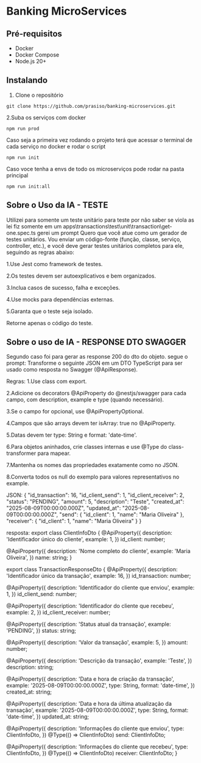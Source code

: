 # Banking MicroServices

## Pré-requisitos

- Docker
- Docker Compose
- Node.js 20+

## Instalando

1.  Clone o repositório
```
git clone https://github.com/prasiso/banking-microservices.git
```

2.Suba os serviços com docker
```
npm run prod
```
 Caso seja a primeira vez rodando o projeto terá que acessar o    terminal de cada serviço no docker e rodar o script
 ```
 npm run init
 ```

 Caso voce tenha a envs de todo os microserviços pode rodar na pasta principal
  ```
 npm run init:all
 ```


## Sobre o Uso da IA - TESTE
Utilizei para somente um teste unitário para teste por não saber se viola as lei fiz somente em um apps\transactions\test\unit\transaction\get-one.spec.ts
gerei um prompt
Quero que você atue como um gerador de testes unitários.
Vou enviar um código-fonte (função, classe, serviço, controller, etc.), e você deve gerar testes unitários completos para ele, seguindo as regras abaixo:

1.Use Jest como framework de testes.

2.Os testes devem ser autoexplicativos e bem organizados.

3.Inclua casos de sucesso, falha e exceções.

4.Use mocks para dependências externas.

5.Garanta que o teste seja isolado.

Retorne apenas o código do teste.


## Sobre o uso de IA - RESPONSE DTO SWAGGER
Segundo caso foi para gerar as response 200 do dto do objeto. segue o prompt:
Transforme o seguinte JSON em um DTO TypeScript para ser usado como resposta no Swagger (@ApiResponse).

Regras:
1.Use class com export.

2.Adicione os decorators @ApiProperty do @nestjs/swagger para cada campo, com description, example e type (quando necessário).

3.Se o campo for opcional, use @ApiPropertyOptional.

4.Campos que são arrays devem ter isArray: true no @ApiProperty.

5.Datas devem ter type: String e format: 'date-time'.

6.Para objetos aninhados, crie classes internas e use @Type do class-transformer para mapear.

7.Mantenha os nomes das propriedades exatamente como no JSON.

8.Converta todos os null do exemplo para valores representativos no example.

JSON:
{
  "id_transaction": 16,
  "id_client_send": 1,
  "id_client_receiver": 2,
  "status": "PENDING",
  "amount": 5,
  "description": "Teste",
  "created_at": "2025-08-09T00:00:00.000Z",
  "updated_at": "2025-08-09T00:00:00.000Z",
  "send": {
    "id_client": 1,
    "name": "Maria Oliveira"
  },
  "receiver": {
    "id_client": 1,
    "name": "Maria Oliveira"
  }
}

resposta: 
export class ClientInfoDto {
  @ApiProperty({
    description: 'Identificador único do cliente',
    example: 1,
  })
  id_client: number;

  @ApiProperty({
    description: 'Nome completo do cliente',
    example: 'Maria Oliveira',
  })
  name: string;
}

export class TransactionResponseDto {
  @ApiProperty({
    description: 'Identificador único da transação',
    example: 16,
  })
  id_transaction: number;

  @ApiProperty({
    description: 'Identificador do cliente que enviou',
    example: 1,
  })
  id_client_send: number;

  @ApiProperty({
    description: 'Identificador do cliente que recebeu',
    example: 2,
  })
  id_client_receiver: number;

  @ApiProperty({
    description: 'Status atual da transação',
    example: 'PENDING',
  })
  status: string;

  @ApiProperty({
    description: 'Valor da transação',
    example: 5,
  })
  amount: number;

  @ApiProperty({
    description: 'Descrição da transação',
    example: 'Teste',
  })
  description: string;

  @ApiProperty({
    description: 'Data e hora de criação da transação',
    example: '2025-08-09T00:00:00.000Z',
    type: String,
    format: 'date-time',
  })
  created_at: string;

  @ApiProperty({
    description: 'Data e hora da última atualização da transação',
    example: '2025-08-09T00:00:00.000Z',
    type: String,
    format: 'date-time',
  })
  updated_at: string;

  @ApiProperty({
    description: 'Informações do cliente que enviou',
    type: ClientInfoDto,
  })
  @Type(() => ClientInfoDto)
  send: ClientInfoDto;

  @ApiProperty({
    description: 'Informações do cliente que recebeu',
    type: ClientInfoDto,
  })
  @Type(() => ClientInfoDto)
  receiver: ClientInfoDto;
}



